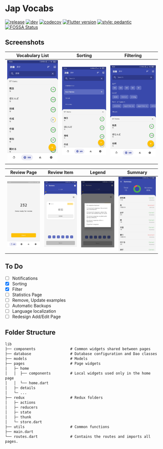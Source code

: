 # Jap Vocabs

[![release](https://github.com/Darklod/jap-vocabs/workflows/release/badge.svg?branch=master)](https://github.com/Darklod/jap-vocabs/actions?query=workflow%3Arelease)
[![dev](https://github.com/Darklod/jap-vocabs/workflows/dev/badge.svg?branch=develop)](https://github.com/Darklod/jap-vocabs/actions?query=workflow%3Adev)
[![codecov](https://codecov.io/gh/Darklod/jap-vocabs/branch/develop/graph/badge.svg?token=C4RT80DY1S)](https://codecov.io/gh/Darklod/jap-vocabs)
[![Flutter version](https://img.shields.io/badge/flutter-v1.22.2-blue?logo=flutter)](https://flutter.dev/docs/development/tools/sdk/releases)
[![style: pedantic](https://img.shields.io/badge/style-pedantic-00b4ab.svg)](https://pub.dev/packages/pedantic)
[![FOSSA Status](https://app.fossa.com/api/projects/git%2Bgithub.com%2FDarklod%2Fjap-vocabs.svg?type=shield)](https://app.fossa.com/projects/git%2Bgithub.com%2FDarklod%2Fjap-vocabs?ref=badge_shield)

## Screenshots

Vocabulary List   |  Sorting |  Filtering 
:----:|:---:|:--------:
![](screenshots/Screenshot_2022-03-07-14-26-10-981_com.darklod.jap_vocab.jpg) | ![](screenshots/Screenshot_2022-03-07-14-26-27-894_com.darklod.jap_vocab.jpg) | ![](screenshots/Screenshot_2022-03-07-14-26-33-879_com.darklod.jap_vocab.jpg)

 Review Page | Review Item | Legend | Summary
:----:|:---:|:--------:|:--------:
![](screenshots/Screenshot_2022-03-07-14-30-04-172_com.darklod.jap_vocab.jpg) | ![](screenshots/Screenshot_2022-03-07-14-26-49-236_com.darklod.jap_vocab.jpg) | ![](screenshots/Screenshot_2022-03-07-14-26-54-494_com.darklod.jap_vocab.jpg) | ![](screenshots/Screenshot_2022-03-07-14-29-46-418_com.darklod.jap_vocab.jpg) |

## To Do

- [ ] Notifications
- [x] Sorting
- [x] Filter
- [ ] Statistics Page
- [ ] Remove, Update examples
- [ ] Automatic Backups
- [ ] Language localization
- [ ] Redesign Add/Edit Page

## Folder Structure

```
lib
├── components                # Common widgets shared between pages
├── database                  # Database configuration and Dao classes
├── models                    # Models
├── pages                     # Page widgets
│   ├─ home                   
│   │  ├── components         # Local widgets used only in the home page
│   │  └── home.dart          
│   ├─ details
│   └─ ...
├── redux                     # Redux folders
│   ├─ actions                
│   ├─ reducers               
│   ├─ state                  
│   ├─ thunk                  
│   └─ store.dart
├── utils                     # Common functions
├── main.dart
└── routes.dart               # Contains the routes and imports all pages.
```

